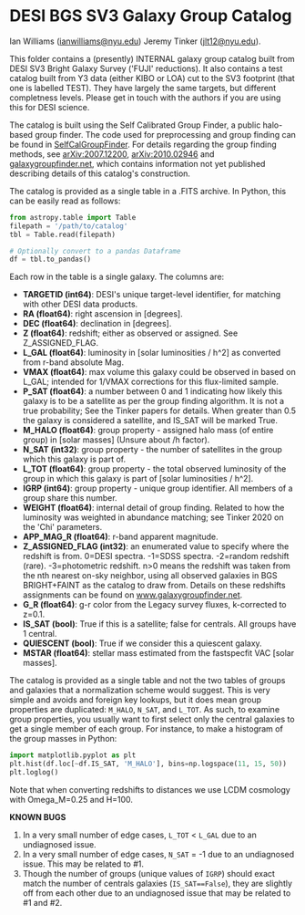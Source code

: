 # DESI BGS SV3 Galaxy Group Catalog
Ian Williams (ianwilliams@nyu.edu)
Jeremy Tinker (jlt12@nyu.edu).

This folder contains a (presently) INTERNAL galaxy group catalog built from DESI SV3 Bright Galaxy Survey ('FUJI' reductions). It also contains a test catalog built from Y3 data (either KIBO or LOA) cut to the SV3 footprint (that one is labelled TEST). They have largely the same targets, but different completness levels. Please get in touch with the authors if you are using this for DESI science.

The catalog is built using the Self Calibrated Group Finder, a public halo-based group finder. The code used for preprocessing and group finding can be found in [SelfCalGroupFinder](https://github.com/ianw89/SelfCalGroupFinder). For details regarding the group finding methods, see [arXiv:2007.12200](https://arxiv.org/abs/2007.12200), [arXiv:2010.02946](https://arxiv.org/abs/2010.02946) and [galaxygroupfinder.net](http://www.galaxygroupfinder.net), which contains information not yet published describing details of this catalog's construction.

The catalog is provided as a single table in a .FITS archive. In Python, this can be easily read as follows:

```python
from astropy.table import Table
filepath = '/path/to/catalog'
tbl = Table.read(filepath)

# Optionally convert to a pandas Dataframe
df = tbl.to_pandas()
```

Each row in the table is a single galaxy. The columns are:

- **TARGETID (int64)**: DESI's unique target-level identifier, for matching with other DESI data products.
- **RA (float64)**: right ascension in [degrees].
- **DEC (float64)**: declination in [degrees].
- **Z (float64)**: redshift; either as observed or assigned. See Z_ASSIGNED_FLAG.
- **L_GAL (float64)**: luminosity in [solar luminosities / h^2] as converted from r-band absolute Mag.
- **VMAX (float64)**: max volume this galaxy could be observed in based on L_GAL; intended for 1/VMAX corrections for this flux-limited sample.
- **P_SAT (float64)**: a number between 0 and 1 indicating how likely this galaxy is to be a satellite as per the group finding algorithm. It is not a true probability; See the Tinker papers for details. When greater than 0.5 the galaxy is considered a satellite, and IS_SAT will be marked True.
- **M_HALO (float64)**: group property - assigned halo mass (of entire group) in [solar masses] (Unsure about /h factor).
- **N_SAT (int32)**: group property - the number of satellites in the group which this galaxy is part of.
- **L_TOT (float64)**: group property - the total observed luminosity of the group in which this galaxy is part of [solar luminosities / h^2].
- **IGRP (int64)**: group property - unique group identifier. All members of a group share this number.
- **WEIGHT (float64)**: internal detail of group finding. Related to how the luminosity was weighted in abundance matching; see Tinker 2020 on the 'Chi' parameters.
- **APP_MAG_R (float64)**: r-band apparent magnitude.
- **Z_ASSIGNED_FLAG (int32)**: an enumerated value to specify where the redshift is from. 0=DESI spectra. -1=SDSS spectra. -2=random redshift (rare). -3=photometric redshift. n>0 means the redshift was taken from the nth nearest on-sky neighbor, using all observed galaxies in BGS BRIGHT+FAINT as the catalog to draw from. Details on these redshifts assignments can be found on www.galaxygroupfinder.net.
- **G_R (float64)**: g-r color from the Legacy survey fluxes, k-corrected to z=0.1.
- **IS_SAT (bool)**: True if this is a satellite; false for centrals. All groups have 1 central.
- **QUIESCENT (bool)**: True if we consider this a quiescent galaxy.
- **MSTAR (float64)**: stellar mass estimated from the fastspecfit VAC [solar masses].

The catalog is provided as a single table and not the two tables of groups and galaxies that a normalization scheme would suggest. This is very simple and avoids and foreign key lookups, but it does mean group properties are duplicated: `M_HALO`, `N_SAT`, and `L_TOT`. As such, to examine group properties, you usually want to first select only the central galaxies to get a single member of each group. For instance, to make a  histogram of the group masses in Python:

```python
import matplotlib.pyplot as plt
plt.hist(df.loc[~df.IS_SAT, 'M_HALO'], bins=np.logspace(11, 15, 50))
plt.loglog()
```

Note that when converting redshifts to distances we use LCDM cosmology with Omega_M=0.25 and H=100.

**KNOWN BUGS**

1. In a very small number of edge cases, `L_TOT` < `L_GAL` due to an undiagnosed issue.
2. In a very small number of edge cases, `N_SAT` = -1 due to an undiagnosed issue. This may be related to #1.
3. Though the number of groups (unique values of `IGRP`) should exact match the number of centrals galaxies (`IS_SAT==False`), they are slightly off from each other due to an undiagnosed issue that may be related to #1 and #2.